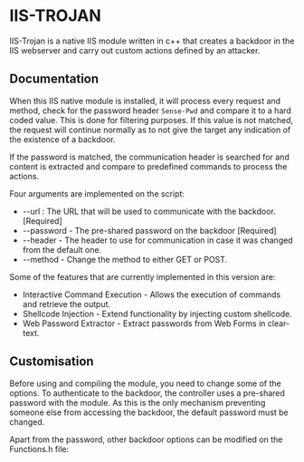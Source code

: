 # IIS-TROJAN
IIS-Trojan is a native IIS module written in c++ that creates a backdoor in the IIS webserver and carry out custom actions defined by an attacker.

## Documentation

When this IIS native module is installed, it will process every request and method, check for the password header `Sense-Pwd` and compare it to a hard coded value. This is done for filtering purposes. If this value is not matched, the request will continue normally as to not give the target any indication of the existence of a backdoor.

If the password is matched, the communication header is searched for and content is extracted and compare to predefined commands to process the actions.

Four arguments are implemented on the script:
* --url : The URL that will be used to communicate with the backdoor. [Required]
* --password - The pre-shared password on the backdoor [Required]
* --header - The header to use for communication in case it was changed from the default one.
* --method - Change the method to either GET or POST.

Some of the features that are currently implemented in this version are:
* Interactive Command Execution - Allows the execution of commands and retrieve the output.
* Shellcode Injection - Extend functionality by injecting custom shellcode.
* Web Password Extractor - Extract passwords from Web Forms in clear-text.


## Customisation

Before using and compiling the module, you need to change some of the options. To authenticate to the backdoor, the controller uses a pre-shared password with the module. As this is the only mechanism preventing someone else from accessing the backdoor, the default password must be changed.

Apart from the password, other backdoor options can be modified on the Functions.h file:
